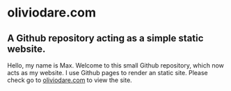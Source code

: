 # oliviodare.com
## A Github repository acting as a simple static website. 

Hello, my name is Max.
Welcome to this small Github repository, which now acts as my website. I use Github pages to render an static site. Please check go to [oliviodare.com](https://www.oliviodare.com/) to view the site. 
